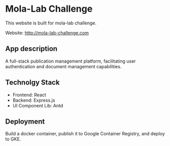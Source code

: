 # Mola-Lab Challenge
This website is built for mola-lab challenge. 

Website: http://mola-lab-challenge.com

## App description
A full-stack publication management platform, facilitating user authentication and document management capabilities.

## Technolgy Stack
- Frontend: React 
- Backend: Express.js
- UI Component Lib: Antd

## Deployment
Build a docker container, publish it to Google Container Registry, and deploy to GKE.
